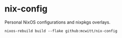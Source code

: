 # nix-config

Personal NixOS configurations and nixpkgs overlays.

```
nixos-rebuild build --flake github:mcwitt/nix-config
```
